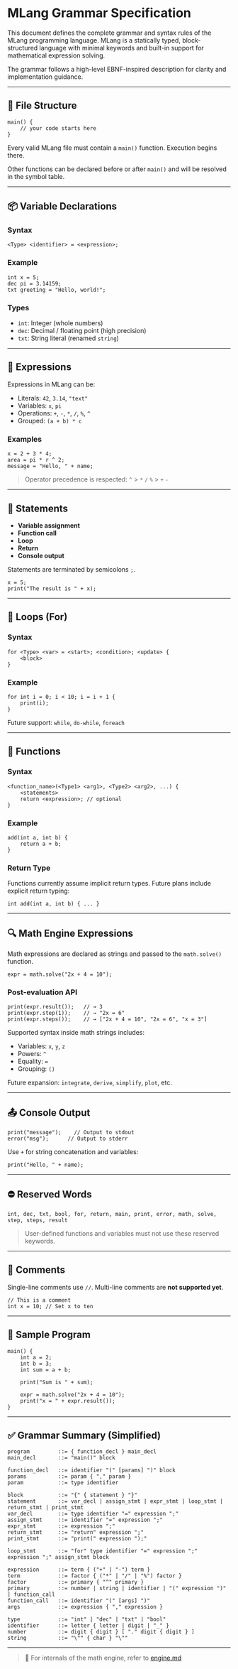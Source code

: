 # MLang Grammar Specification

This document defines the complete grammar and syntax rules of the MLang programming language. MLang is a statically typed, block-structured language with minimal keywords and built-in support for mathematical expression solving.

The grammar follows a high-level EBNF-inspired description for clarity and implementation guidance.

---

## 🧾 File Structure

```mlang
main() {
    // your code starts here
}
````

Every valid MLang file must contain a `main()` function. Execution begins there.

Other functions can be declared before or after `main()` and will be resolved in the symbol table.

---

## 📦 Variable Declarations

### Syntax

```mlang
<Type> <identifier> = <expression>;
```

### Example

```mlang
int x = 5;
dec pi = 3.14159;
txt greeting = "Hello, world!";
```

### Types

* `int`: Integer (whole numbers)
* `dec`: Decimal / floating point (high precision)
* `txt`: String literal (renamed `string`)

---

## 🧠 Expressions

Expressions in MLang can be:

* Literals: `42`, `3.14`, `"text"`
* Variables: `x`, `pi`
* Operations: `+`, `-`, `*`, `/`, `%`, `^`
* Grouped: `(a + b) * c`

### Examples

```mlang
x = 2 + 3 * 4;
area = pi * r ^ 2;
message = "Hello, " + name;
```

> Operator precedence is respected:
> `^` > `*` `/` `%` > `+` `-`

---

## 🧱 Statements

* **Variable assignment**
* **Function call**
* **Loop**
* **Return**
* **Console output**

Statements are terminated by semicolons `;`.

```mlang
x = 5;
print("The result is " + x);
```

---

## 🔁 Loops (For)

### Syntax

```mlang
for <Type> <var> = <start>; <condition>; <update> {
    <block>
}
```

### Example

```mlang
for int i = 0; i < 10; i = i + 1 {
    print(i);
}
```

Future support: `while`, `do-while`, `foreach`

---

## 🔧 Functions

### Syntax

```mlang
<function_name>(<Type1> <arg1>, <Type2> <arg2>, ...) {
    <statements>
    return <expression>; // optional
}
```

### Example

```mlang
add(int a, int b) {
    return a + b;
}
```

### Return Type

Functions currently assume implicit return types. Future plans include explicit return typing:

```mlang
int add(int a, int b) { ... }
```

---

## 🔍 Math Engine Expressions

Math expressions are declared as strings and passed to the `math.solve()` function.

```mlang
expr = math.solve("2x + 4 = 10");
```

### Post-evaluation API

```mlang
print(expr.result());   // → 3
print(expr.step(1));    // → "2x = 6"
print(expr.steps());    // → ["2x + 4 = 10", "2x = 6", "x = 3"]
```

Supported syntax inside math strings includes:

* Variables: `x`, `y`, `z`
* Powers: `^`
* Equality: `=`
* Grouping: `()`

Future expansion: `integrate`, `derive`, `simplify`, `plot`, etc.

---

## 📤 Console Output

```mlang
print("message");    // Output to stdout
error("msg");      // Output to stderr
```

Use `+` for string concatenation and variables:

```mlang
print("Hello, " + name);
```

---

## ⛔ Reserved Words

```
int, dec, txt, bool, for, return, main, print, error, math, solve, step, steps, result
```

> User-defined functions and variables must not use these reserved keywords.

---

## 📃 Comments

Single-line comments use `//`. Multi-line comments are **not supported yet**.

```mlang
// This is a comment
int x = 10; // Set x to ten
```

---

## 🚀 Sample Program

```mlang
main() {
    int a = 2;
    int b = 3;
    int sum = a + b;

    print("Sum is " + sum);

    expr = math.solve("2x + 4 = 10");
    print("x = " + expr.result());
}
```

---

## ✅ Grammar Summary (Simplified)

```ebnf
program         ::= { function_decl } main_decl
main_decl       ::= "main()" block

function_decl   ::= identifier "(" [params] ")" block
params          ::= param { "," param }
param           ::= type identifier

block           ::= "{" { statement } "}"
statement       ::= var_decl | assign_stmt | expr_stmt | loop_stmt | return_stmt | print_stmt
var_decl        ::= type identifier "=" expression ";"
assign_stmt     ::= identifier "=" expression ";"
expr_stmt       ::= expression ";"
return_stmt     ::= "return" expression ";"
print_stmt      ::= "print(" expression ");"

loop_stmt       ::= "for" type identifier "=" expression ";" expression ";" assign_stmt block

expression      ::= term { ("+" | "-") term }
term            ::= factor { ("*" | "/" | "%") factor }
factor          ::= primary { "^" primary }
primary         ::= number | string | identifier | "(" expression ")" | function_call
function_call   ::= identifier "(" [args] ")"
args            ::= expression { "," expression }

type            ::= "int" | "dec" | "txt" | "bool"
identifier      ::= letter { letter | digit | "_" }
number          ::= digit { digit } [ "." digit { digit } ]
string          ::= "\"" { char } "\""
```

---

> 🔗 For internals of the math engine, refer to [engine.md](engine.md)